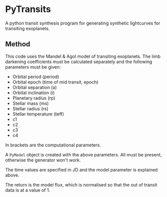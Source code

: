 # PyTransits

A python transit synthesis program for generating synthetic lightcurves for transiting exoplanets. 

## Method

This code uses the Mandel & Agol model of transiting exoplanets. The limb darkening coefficients must be calculated separately and the following parameters must be given: 

* Orbital period (period)
* Orbital epoch (time of mid transit, epoch)
* Orbital separation (a)
* Orbital inclination (i)
* Planetary radius (rp)
* Stellar mass (ms)
* Stellar radius (rs)
* Stellar temperature (teff)
* c1
* c2
* c3
* c4

In brackets are the computational parameters.

A `PyModel` object is created with the above parameters. All must be present, otherwise the generator won't work. 

The time values are specified in JD and the model parameter is explained above. 

The return is the model flux, which is normalised so that the out of transit data is at a value of 1.

